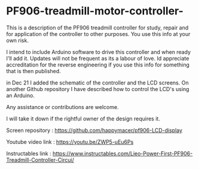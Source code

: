 # PF906-treadmill-motor-controller-
This is a description of the PF906 treadmill controller for study, repair and for application of the controller to other purposes.  You use this info at your own risk.

I intend to include Arduino software to drive this controller and when ready I'll add it.  Updates will not be frequent as its a labour of love. Id appreciate accreditation for the reverse engineering if you use this info for something that is then published. 

in Dec 21 I added the schematic of the controller and the LCD screens.  On another Github repository I have described how to control the LCD's using an Arduino.

Any assistance or contributions are welcome.  

I will take it down if the rightful owner of the design requires it. 

Screen repository : https://github.com/happymacer/pf906-LCD-display

Youtube video link : https://youtu.be/ZWP5-uEu6Ps

Instructables link : https://www.instructables.com/Lieo-Power-First-PF906-Treadmill-Controller-Circui/
